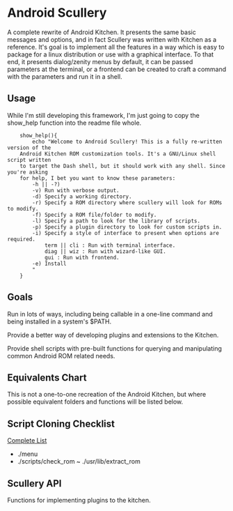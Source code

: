 Android Scullery
================

A complete rewrite of Android Kitchen. It presents the same basic messages and
options, and in fact Scullery was written with Kitchen as a reference. It's goal
is to implement all the features in a way which is easy to package for a linux
distribution or use with a graphical interface. To that end, it presents
dialog/zenity menus by default, it can be passed parameters at the terminal, or
a frontend can be created to craft a command with the parameters and run it in
a shell.

Usage
-----
While I'm still developing this framework, I'm just going to copy the show_help
function into the readme file whole.

        show_help(){
            echo "Welcome to Android Scullery! This is a fully re-written version of the
        Android Kitchen ROM customization tools. It's a GNU/Linux shell script written
        to target the Dash shell, but it should work with any shell. Since you're asking
        for help, I bet you want to know these parameters:
            -h || -?)
            -v) Run with verbose output.
            -d) Specify a working directory.
            -r) Specify a ROM directory where scullery will look for ROMs to modify.
            -f) Specify a ROM file/folder to modify.
            -l) Specify a path to look for the library of scripts.
            -p) Specify a plugin directory to look for custom scripts in.
            -i) Specify a style of interface to present when options are required.
                term || cli : Run with terminal interface.
                diag || wiz : Run with wizard-like GUI.
                gui : Run with frontend.
            -e) Install
            "
        }

Goals
-----
Run in lots of ways, including being callable in a one-line command and being
installed in a system's $PATH.  

Provide a better way of developing plugins and extensions to the Kitchen.  

Provide shell scripts with pre-built functions for querying and manipulating
common Android ROM related needs.  

Equivalents Chart
-----------------
This is not a one-to-one recreation of the Android Kitchen, but where possible
equivalent folders and functions will be listed below.  

Script Cloning Checklist
------------------------

[Complete List](https://github.com/cmotc/android-scullery/blob/master/cloneme.list)

  * ./menu
  * ./scripts/check\_rom ~ ./usr/lib/extract\_rom

Scullery API
------------
Functions for implementing plugins to the kitchen.  